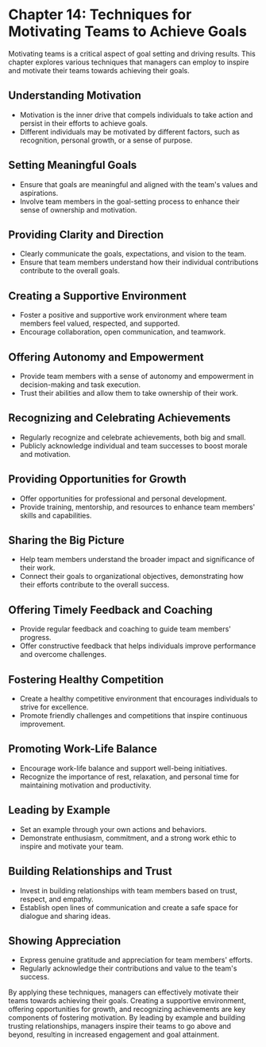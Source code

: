 Chapter 14: Techniques for Motivating Teams to Achieve Goals
============================================================

Motivating teams is a critical aspect of goal setting and driving results. This chapter explores various techniques that managers can employ to inspire and motivate their teams towards achieving their goals.

**Understanding Motivation**
----------------------------

* Motivation is the inner drive that compels individuals to take action and persist in their efforts to achieve goals.
* Different individuals may be motivated by different factors, such as recognition, personal growth, or a sense of purpose.

**Setting Meaningful Goals**
----------------------------

* Ensure that goals are meaningful and aligned with the team's values and aspirations.
* Involve team members in the goal-setting process to enhance their sense of ownership and motivation.

**Providing Clarity and Direction**
-----------------------------------

* Clearly communicate the goals, expectations, and vision to the team.
* Ensure that team members understand how their individual contributions contribute to the overall goals.

**Creating a Supportive Environment**
-------------------------------------

* Foster a positive and supportive work environment where team members feel valued, respected, and supported.
* Encourage collaboration, open communication, and teamwork.

**Offering Autonomy and Empowerment**
-------------------------------------

* Provide team members with a sense of autonomy and empowerment in decision-making and task execution.
* Trust their abilities and allow them to take ownership of their work.

**Recognizing and Celebrating Achievements**
--------------------------------------------

* Regularly recognize and celebrate achievements, both big and small.
* Publicly acknowledge individual and team successes to boost morale and motivation.

**Providing Opportunities for Growth**
--------------------------------------

* Offer opportunities for professional and personal development.
* Provide training, mentorship, and resources to enhance team members' skills and capabilities.

**Sharing the Big Picture**
---------------------------

* Help team members understand the broader impact and significance of their work.
* Connect their goals to organizational objectives, demonstrating how their efforts contribute to the overall success.

**Offering Timely Feedback and Coaching**
-----------------------------------------

* Provide regular feedback and coaching to guide team members' progress.
* Offer constructive feedback that helps individuals improve performance and overcome challenges.

**Fostering Healthy Competition**
---------------------------------

* Create a healthy competitive environment that encourages individuals to strive for excellence.
* Promote friendly challenges and competitions that inspire continuous improvement.

**Promoting Work-Life Balance**
-------------------------------

* Encourage work-life balance and support well-being initiatives.
* Recognize the importance of rest, relaxation, and personal time for maintaining motivation and productivity.

**Leading by Example**
----------------------

* Set an example through your own actions and behaviors.
* Demonstrate enthusiasm, commitment, and a strong work ethic to inspire and motivate your team.

**Building Relationships and Trust**
------------------------------------

* Invest in building relationships with team members based on trust, respect, and empathy.
* Establish open lines of communication and create a safe space for dialogue and sharing ideas.

**Showing Appreciation**
------------------------

* Express genuine gratitude and appreciation for team members' efforts.
* Regularly acknowledge their contributions and value to the team's success.

By applying these techniques, managers can effectively motivate their teams towards achieving their goals. Creating a supportive environment, offering opportunities for growth, and recognizing achievements are key components of fostering motivation. By leading by example and building trusting relationships, managers inspire their teams to go above and beyond, resulting in increased engagement and goal attainment.
